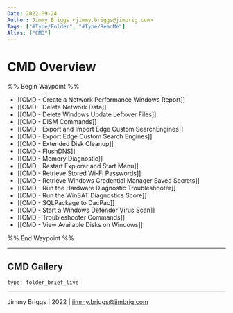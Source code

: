 ```yaml
---
Date: 2022-09-24
Author: Jimmy Briggs <jimmy.briggs@jimbrig.com>
Tags: ["#Type/Folder", "#Type/ReadMe"]
Alias: ["CMD"]
---
```


# CMD Overview

%% Begin Waypoint %%
- [[CMD - Create a Network Performance Windows Report]]
- [[CMD - Delete Network Data]]
- [[CMD - Delete Windows Update Leftover Files]]
- [[CMD - DISM Commands]]
- [[CMD - Export and Import Edge Custom SearchEngines]]
- [[CMD - Export Edge Custom Search Engines]]
- [[CMD - Extended Disk Cleanup]]
- [[CMD - FlushDNS]]
- [[CMD - Memory Diagnostic]]
- [[CMD - Restart Explorer and Start Menu]]
- [[CMD - Retrieve Stored Wi-Fi Passwords]]
- [[CMD - Retrieve Windows Credential Manager Saved Secrets]]
- [[CMD - Run the Hardware Diagnostic Troubleshooter]]
- [[CMD - Run the WinSAT Diagnostics Score]]
- [[CMD - SQLPackage to DacPac]]
- [[CMD - Start a Windows Defender Virus Scan]]
- [[CMD - Troubleshooter Commands]]
- [[CMD - View Available Disks on Windows]]

%% End Waypoint %%

***

## CMD Gallery

 
```ccard
type: folder_brief_live
```
 

***

Jimmy Briggs | 2022 | <jimmy.briggs@jimbrig.com>



